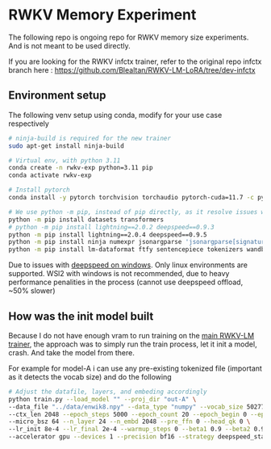 # RWKV Memory Experiment

The following repo is ongoing repo for RWKV memory size experiments. And is not meant to be used directly.

If you are looking for the RWKV infctx trainer, refer to the original repo infctx branch here : https://github.com/Blealtan/RWKV-LM-LoRA/tree/dev-infctx

## Environment setup

The following venv setup using conda, modify for your use case respectively
```bash
# ninja-build is required for the new trainer
sudo apt-get install ninja-build

# Virtual env, with python 3.11
conda create -n rwkv-exp python=3.11 pip
conda activate rwkv-exp

# Install pytorch
conda install -y pytorch torchvision torchaudio pytorch-cuda=11.7 -c pytorch -c nvidia

# We use python -m pip, instead of pip directly, as it resolve issues with venv not loading the right pip
python -m pip install datasets transformers 
# python -m pip install lightning==2.0.2 deepspeed==0.9.3 
python -m pip install lightning==2.0.4 deepspeed==0.9.5
python -m pip install ninja numexpr jsonargparse 'jsonargparse[signatures]'
python -m pip install lm-dataformat ftfy sentencepiece tokenizers wandb
```

Due to issues with [deepspeed on windows](https://github.com/microsoft/DeepSpeed/issues/2427). Only linux environments are supported. WSl2 with windows is not recommended, due to heavy performance penalities in the process (cannot use deepspeed offload, ~50% slower)

## How was the init model built

Because I do not have enough vram to run training on the [main RWKV-LM trainer](https://github.com/BlinkDL/RWKV-LM/tree/main/RWKV-v4neo), the approach was to simply run the train process, let it init a model, crash. And take the model from there.

For example for model-A i can use any pre-existing tokenized file (important as it detects the vocab size) and do the following

```bash
# Adjust the datafile, layers, and embeding accordingly
python train.py --load_model "" --proj_dir "out-A" \
--data_file "../data/enwik8.npy" --data_type "numpy" --vocab_size 50277 \
--ctx_len 2048 --epoch_steps 5000 --epoch_count 20 --epoch_begin 0 --epoch_save 1 \
--micro_bsz 64 --n_layer 24 --n_embd 2048 --pre_ffn 0 --head_qk 0 \
--lr_init 8e-4 --lr_final 2e-4 --warmup_steps 0 --beta1 0.9 --beta2 0.99 --adam_eps 1e-8 \
--accelerator gpu --devices 1 --precision bf16 --strategy deepspeed_stage_2_offload --grad_cp 0
```
